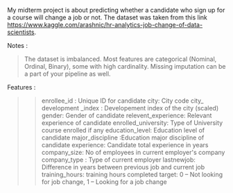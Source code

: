 My midterm project is about predicting whether a candidate who sign up for a course will change a job or not. The dataset was taken from this link https://www.kaggle.com/arashnic/hr-analytics-job-change-of-data-scientists. 

Notes : 
  >The dataset is imbalanced.
  >Most features are categorical (Nominal, Ordinal, Binary), some with high cardinality.
  >Missing imputation can be a part of your pipeline as well.

Features : 
  >>enrollee_id : Unique ID for candidate
  >>city: City code
  >>city_ development _index : Developement index of the city (scaled)
  >>gender: Gender of candidate
  >>relevent_experience: Relevant experience of candidate
  >>enrolled_university: Type of University course enrolled if any
  >>education_level: Education level of candidate
  >>major_discipline :Education major discipline of candidate
  >>experience: Candidate total experience in years
  >>company_size: No of employees in current employer's company
  >>company_type : Type of current employer
  >>lastnewjob: Difference in years between previous job and current job
  >>training_hours: training hours completed
  >>target: 0 – Not looking for job change, 1 – Looking for a job change


